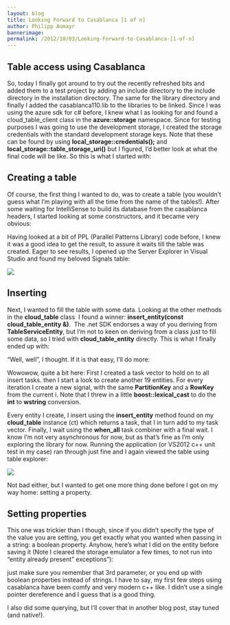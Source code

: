 ```yaml
---
layout: blog
title: Looking Forward to Casablanca [1 of n]
author: Philipp Aumayr
bannerimage: 
permalink: /2012/10/03/Looking-Forward-to-Casablanca-[1-of-n]
---
```


<h2 xmlns="http://www.w3.org/1999/xhtml">Table access using Casablanca</h2><p xmlns="http://www.w3.org/1999/xhtml">So, today I finally got around to try out the recently refreshed bits and added them to a test project by adding an include directory to the include directory in the installation directory. The same for the library directory and finally I added the casablanca110.lib to the libraries to be linked. Since I was using the azure sdk for c# before, I knew what I as looking for and found a cloud_table_client class in the <strong>azure::storage</strong> namespace. Since for testing purposes I was going to use the development storage, I created the storage credentials with the standard development storage keys. Note that these can be found by using <strong>local_storage::credentials();</strong> and  <strong>local_storage::table_storage_uri()</strong> but I figured, I’d better look at what the final code will be like. So this is what I started with:</p><f:function name="Composite.Web.Html.SyntaxHighlighter" xmlns:f="http://www.composite.net/ns/function/1.0">
  <f:param name="SourceCode" value="storage_credentials local_creds(U(&quot;devstoreaccount1&quot;), U(&quot;Eby8vdM02xNOcqFlqUwJPLlmEtlCDXJ1OUzFT50uSRZ6IFsuFq2UVErCz4I6tq/K1SZFPTOtr/KBHBeksoGMGw==&quot;));&#xA;cloud_table_client ctc(http::uri(U(&quot;http://127.0.0.1:10002/devstoreaccount1/&quot;)), local_creds);" xmlns:f="http://www.composite.net/ns/function/1.0" />
  <f:param name="CodeType" value="cpp" xmlns:f="http://www.composite.net/ns/function/1.0" />
</f:function><h2 xmlns="http://www.w3.org/1999/xhtml">Creating a table</h2><p xmlns="http://www.w3.org/1999/xhtml">Of course, the first thing I wanted to do, was to create a table (you wouldn’t guess what I’m playing with all the time from the name of the tables!). After some waiting for IntelliSense to build its database from the casablanca headers, I started looking at some constructors, and it became very obvious:</p><f:function name="Composite.Web.Html.SyntaxHighlighter" xmlns:f="http://www.composite.net/ns/function/1.0">
  <f:param name="SourceCode" value="cloud_table ct(ctc, U(&quot;Signals&quot;));&#xA;ct.create().get();" xmlns:f="http://www.composite.net/ns/function/1.0" />
  <f:param name="CodeType" value="cpp" xmlns:f="http://www.composite.net/ns/function/1.0" />
</f:function><p xmlns="http://www.w3.org/1999/xhtml">Having looked at a bit of PPL (Parallel Patterns Library) code before, I knew it was a good idea to get the result, to assure it waits till the table was created. Eager to see results, I opened up the Server Explorer in Visual Studio and found my beloved Signals table:</p><p xmlns="http://www.w3.org/1999/xhtml">
  <img src="{{site.baseurl}}images/blog/2012/10/signals_table_server_explorer.PNG" />
</p><h2 xmlns="http://www.w3.org/1999/xhtml">Inserting</h2><p xmlns="http://www.w3.org/1999/xhtml">Next, I wanted to fill the table with some data. Looking at the other methods in the <strong>cloud_table</strong> class  I found a winner: <strong>insert_entity(const cloud_table_entity &amp;)</strong>.  The .net SDK endorses a way of you deriving from <strong>TableServiceEntity</strong>, but I’m not to keen on deriving from a class just to fill some data, so I tried with <strong>cloud_table_entity</strong> directly. This is what I finally ended up with:</p><f:function name="Composite.Web.Html.SyntaxHighlighter" xmlns:f="http://www.composite.net/ns/function/1.0">
  <f:param name="SourceCode" value="cloud_table_entity signal(U(&quot;Signals_Device&quot;), U(&quot;21&quot;));&#xA;ct.insert_entity(signal).get();" xmlns:f="http://www.composite.net/ns/function/1.0" />
  <f:param name="CodeType" value="cpp" xmlns:f="http://www.composite.net/ns/function/1.0" />
</f:function><p xmlns="http://www.w3.org/1999/xhtml">“Well, well”, I thought. If it is that easy, I’ll do more:</p><f:function name="Composite.Web.Html.SyntaxHighlighter" xmlns:f="http://www.composite.net/ns/function/1.0">
  <f:param name="SourceCode" value="std::vector&lt;pplx::task&lt;casablanca::string_t&gt;&gt; tasks;&#xA;for (int i = 21; i &lt; 40; i++)&#xA;{&#xA;  cloud_table_entity signal(U(&quot;Signals_Device&quot;), boost::lexical_cast&lt;std::wstring&gt;(i));&#xA;  tasks.push_back(ct.insert_entity(signal));&#xA;}&#xA;&#xA;pplx::when_all(begin(tasks), end(tasks)).wait();" xmlns:f="http://www.composite.net/ns/function/1.0" />
  <f:param name="CodeType" value="cpp" xmlns:f="http://www.composite.net/ns/function/1.0" />
</f:function><p xmlns="http://www.w3.org/1999/xhtml">Wowowow, quite a bit here: First I created a task vector to hold on to all insert tasks. then I start a look to create another 19 entities. For every iteration I create a new signal, with the same <strong>PartitionKey</strong> and a <strong>RowKey</strong> from the current i. Note that I threw in a little <strong>boost::lexical_cast</strong> to do the <strong>int</strong> to <strong>wstring</strong> conversion.</p><p xmlns="http://www.w3.org/1999/xhtml">Every entity I create, I insert using the <strong>insert_entity</strong> method found on my <strong>cloud_table</strong> instance (ct) which returns a task, that I in turn add to my task vector. Finally, I wait using the <strong>when_all</strong> task combiner with a final wait. I know I’m not very asynchronous for now, but as that’s fine as I’m only exploring the library for now. Running the application (or VS2012 c++ unit test in my case) ran through just fine and I again viewed the table using table explorer:</p><p xmlns="http://www.w3.org/1999/xhtml">
  <img src="{{site.baseurl}}images/blog/2012/10/signals_table_content.PNG" class="mceC1Focused mceC1Focused mceC1Focused" />
</p><p xmlns="http://www.w3.org/1999/xhtml">Not bad either, but I wanted to get one more thing done before I got on my way home: setting a property.</p><h2 xmlns="http://www.w3.org/1999/xhtml">Setting properties</h2><p xmlns="http://www.w3.org/1999/xhtml">This one was trickier than I though, since if you didn’t specify the type of the value you are setting, you get exactly what you wanted when passing in a string: a boolean property. Anyhow, here’s what I did on the entity before saving it (Note I cleared the storage emulator a few times, to not run into “entity already present” exceptions”):</p><f:function name="Composite.Web.Html.SyntaxHighlighter" xmlns:f="http://www.composite.net/ns/function/1.0">
  <f:param name="SourceCode" value="signal.set(U(&quot;SomeProperty&quot;), U(&quot;SomeValue&quot;), cloud_table_entity::String);" xmlns:f="http://www.composite.net/ns/function/1.0" />
  <f:param name="CodeType" value="cpp" xmlns:f="http://www.composite.net/ns/function/1.0" />
</f:function><p xmlns="http://www.w3.org/1999/xhtml">just make sure you remember that 3rd parameter, or you end up with boolean properties instead of strings. I have to say, my first few steps using casablanca have been comfy and very modern c++ like. I didn’t use a single pointer dereference and I guess that is a good thing.</p><p xmlns="http://www.w3.org/1999/xhtml">I also did some querying, but I’ll cover that in another blog post, stay tuned (and native!).</p>